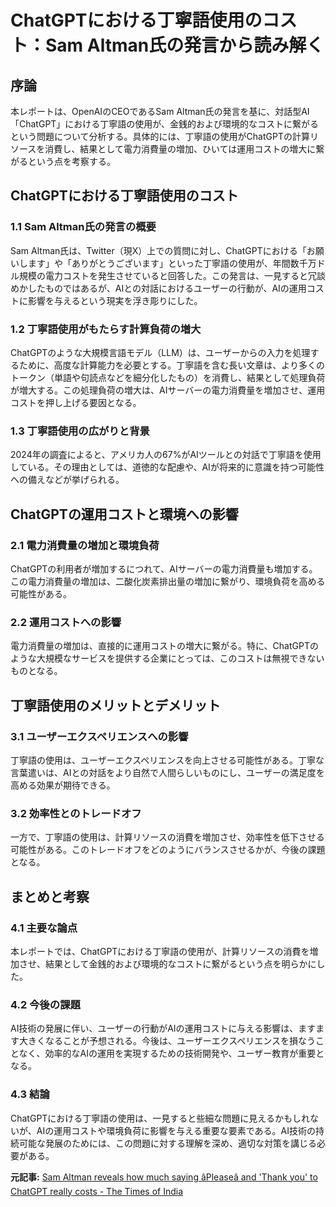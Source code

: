 # ChatGPTにおける丁寧語使用のコスト：Sam Altman氏の発言から読み解く

## 序論

本レポートは、OpenAIのCEOであるSam Altman氏の発言を基に、対話型AI「ChatGPT」における丁寧語の使用が、金銭的および環境的なコストに繋がるという問題について分析する。具体的には、丁寧語の使用がChatGPTの計算リソースを消費し、結果として電力消費量の増加、ひいては運用コストの増大に繋がるという点を考察する。

## ChatGPTにおける丁寧語使用のコスト

### 1.1 Sam Altman氏の発言の概要

Sam Altman氏は、Twitter（現X）上での質問に対し、ChatGPTにおける「お願いします」や「ありがとうございます」といった丁寧語の使用が、年間数千万ドル規模の電力コストを発生させていると回答した。この発言は、一見すると冗談めかしたものではあるが、AIとの対話におけるユーザーの行動が、AIの運用コストに影響を与えるという現実を浮き彫りにした。

### 1.2 丁寧語使用がもたらす計算負荷の増大

ChatGPTのような大規模言語モデル（LLM）は、ユーザーからの入力を処理するために、高度な計算能力を必要とする。丁寧語を含む長い文章は、より多くのトークン（単語や句読点などを細分化したもの）を消費し、結果として処理負荷が増大する。この処理負荷の増大は、AIサーバーの電力消費量を増加させ、運用コストを押し上げる要因となる。

### 1.3 丁寧語使用の広がりと背景

2024年の調査によると、アメリカ人の67%がAIツールとの対話で丁寧語を使用している。その理由としては、道徳的な配慮や、AIが将来的に意識を持つ可能性への備えなどが挙げられる。

## ChatGPTの運用コストと環境への影響

### 2.1 電力消費量の増加と環境負荷

ChatGPTの利用者が増加するにつれて、AIサーバーの電力消費量も増加する。この電力消費量の増加は、二酸化炭素排出量の増加に繋がり、環境負荷を高める可能性がある。

### 2.2 運用コストへの影響

電力消費量の増加は、直接的に運用コストの増大に繋がる。特に、ChatGPTのような大規模なサービスを提供する企業にとっては、このコストは無視できないものとなる。

## 丁寧語使用のメリットとデメリット

### 3.1 ユーザーエクスペリエンスへの影響

丁寧語の使用は、ユーザーエクスペリエンスを向上させる可能性がある。丁寧な言葉遣いは、AIとの対話をより自然で人間らしいものにし、ユーザーの満足度を高める効果が期待できる。

### 3.2 効率性とのトレードオフ

一方で、丁寧語の使用は、計算リソースの消費を増加させ、効率性を低下させる可能性がある。このトレードオフをどのようにバランスさせるかが、今後の課題となる。

## まとめと考察

### 4.1 主要な論点

本レポートでは、ChatGPTにおける丁寧語の使用が、計算リソースの消費を増加させ、結果として金銭的および環境的なコストに繋がるという点を明らかにした。

### 4.2 今後の課題

AI技術の発展に伴い、ユーザーの行動がAIの運用コストに与える影響は、ますます大きくなることが予想される。今後は、ユーザーエクスペリエンスを損なうことなく、効率的なAIの運用を実現するための技術開発や、ユーザー教育が重要となる。

### 4.3 結論

ChatGPTにおける丁寧語の使用は、一見すると些細な問題に見えるかもしれないが、AIの運用コストや環境負荷に影響を与える重要な要素である。AI技術の持続可能な発展のためには、この問題に対する理解を深め、適切な対策を講じる必要がある。


**元記事:** [Sam Altman reveals how much saying âPleaseâ and 'Thank you' to ChatGPT really costs - The Times of India](https://timesofindia.indiatimes.com/technology/tech-news/sam-altman-reveals-how-much-saying-please-and-thank-you-to-chatgpt-really-costs/articleshow/120484348.cms)